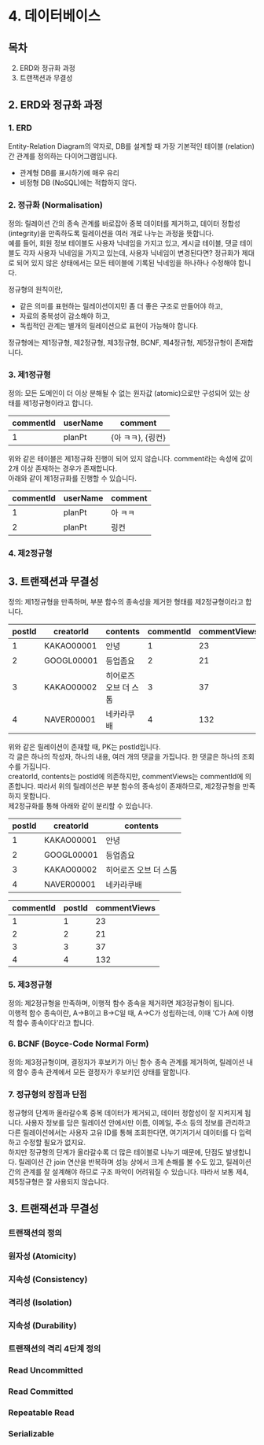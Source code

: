 # 4. 데이터베이스

## 목차

2. ERD와 정규화 과정
3. 트랜잭션과 무결성

## 2. ERD와 정규화 과정

### 1. ERD

Entity-Relation Diagram의 약자로, DB를 설계할 때 가장 기본적인 테이블 (relation) 간 관계를 정의하는 다이어그램입니다.

- 관계형 DB를 표시하기에 매우 유리
- 비정형 DB (NoSQL)에는 적합하지 않다.

### 2. 정규화 (Normalisation)

정의: 릴레이션 간의 종속 관계를 바로잡아 중복 데이터를 제거하고, 데이터 정합성 (integrity)을 만족하도록 릴레이션을 여러 개로 나누는 과정을 뜻합니다.  
예를 들어, 회원 정보 테이블도 사용자 닉네임을 가지고 있고, 게시글 테이블, 댓글 테이블도 각자 사용자 닉네임을 가지고 있는데, 사용자 닉네임이 변경된다면? 정규화가 제대로 되어 있지 않은 상태에서는 모든 테이블에 기록된 닉네임을 하나하나 수정해야 합니다.

정규형의 원칙이란,

- 같은 의미를 표현하는 릴레이션이지민 좀 더 좋은 구조로 만들어야 하고,
- 자료의 중복성이 감소해야 하고,
- 독립적인 관계는 별개의 릴레이션으로 표현이 가능해야 합니다.

정규형에는 제1정규형, 제2정규형, 제3정규형, BCNF, 제4정규형, 제5정규형이 존재합니다.

### 3. 제1정규형

정의: 모든 도메인이 더 이상 분해될 수 없는 원자값 (atomic)으로만 구성되어 있는 상태를 제1정규형이라고 합니다.

| commentId | userName | comment           |
| --------- | -------- | ----------------- |
| 1         | planPt   | {아 ㅋㅋ}, {링컨} |

위와 같은 테이블은 제1정규화 진행이 되어 있지 않습니다. comment라는 속성에 값이 2개 이상 존재하는 경우가 존재합니다.  
아래와 같이 제1정규화를 진행할 수 있습니다.

| commentId | userName | comment |
| --------- | -------- | ------- |
| 1         | planPt   | 아 ㅋㅋ |
| 2         | planPt   | 링컨    |

### 4. 제2정규형

## 3. 트랜잭션과 무결성

정의: 제1정규형을 만족하며, 부분 함수의 종속성을 제거한 형태를 제2정규형이라고 합니다.

| postId | creatorId  | contents              | commentId | commentViews |
| ------ | ---------- | --------------------- | --------- | ------------ |
| 1      | KAKAO00001 | 안녕                  | 1         | 23           |
| 2      | GOOGL00001 | 등업좀요              | 2         | 21           |
| 3      | KAKAO00002 | 히어로즈 오브 더 스톰 | 3         | 37           |
| 4      | NAVER00001 | 네카라쿠배            | 4         | 132          |

위와 같은 릴레이션이 존재할 때, PK는 postId입니다.  
각 글은 하나의 작성자, 하나의 내용, 여러 개의 댓글을 가집니다. 한 댓글은 하나의 조회수를 가집니다.  
creatorId, contents는 postId에 의존하지만, commentViews는 commentId에 의존합니다. 따라서 위의 릴레이션은 부분 함수의 종속성이 존재하므로, 제2정규형을 만족하지 못합니다.  
제2정규화를 통해 아래와 같이 분리할 수 있습니다.

| postId | creatorId  | contents              |
| ------ | ---------- | --------------------- |
| 1      | KAKAO00001 | 안녕                  |
| 2      | GOOGL00001 | 등업좀요              |
| 3      | KAKAO00002 | 히어로즈 오브 더 스톰 |
| 4      | NAVER00001 | 네카라쿠배            |

| commentId | postId | commentViews |
| --------- | ------ | ------------ |
| 1         | 1      | 23           |
| 2         | 2      | 21           |
| 3         | 3      | 37           |
| 4         | 4      | 132          |

### 5. 제3정규형

정의: 제2정규형을 만족하며, 이행적 함수 종속을 제거하면 제3정규형이 됩니다.  
이행적 함수 종속이란, A->B이고 B->C일 때, A->C가 성립하는데, 이때 'C가 A에 이행적 함수 종속이다'라고 합니다.

### 6. BCNF (Boyce-Code Normal Form)

정의: 제3정규형이며, 결정자가 후보키가 아닌 함수 종속 관계를 제거하여, 릴레이션 내의 함수 종속 관계에서 모든 결정자가 후보키인 상태를 말합니다.

### 7. 정규형의 장점과 단점

정규형의 단계까 올라갈수록 중복 데이터가 제거되고, 데이터 정합성이 잘 지켜지게 됩니다. 사용자 정보를 담은 릴레이션 안에서만 이름, 이메일, 주소 등의 정보를 관리하고 다른 릴레이션에서는 사용자 고유 ID를 통해 조회한다면, 여기저기서 데이터를 다 입력하고 수정할 필요가 없지요.  
하지만 정규형의 단계가 올라갈수록 더 많은 테이블로 나누기 때문에, 단점도 발생합니다. 릴레이션 간 join 연산을 반복하며 성능 상에서 크게 손해를 볼 수도 있고, 릴레이션 간의 관계를 잘 설계해야 하므로 구조 파악이 어려워질 수 있습니다. 따라서 보통 제4, 제5정규형은 잘 사용되지 않습니다.

## 3. 트랜잭션과 무결성

### 트랜잭션의 정의

### 원자성 (Atomicity)

### 지속성 (Consistency)

### 격리성 (Isolation)

### 지속성 (Durability)

### 트랜잭션의 격리 4단계 정의

### Read Uncommitted

### Read Committed

### Repeatable Read

### Serializable
